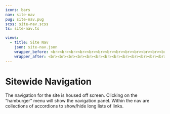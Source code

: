 ```yaml
---
icons: bars
nav: site-nav
pug: site-nav.pug
scss: site-nav.scss
ts: site-nav.ts

views:
  - title: Site Nav
    json: site-nav.json
    wrapper_before: <br><br><br><br><br><br><br><br><br><br><br><br><br><br><br><br>
    wrapper_after: <br><br><br><br><br><br><br><br><br><br><br><br><br><br><br><br>
---
```


# Sitewide Navigation

The navigation for the site is housed off screen. Clicking on the &ldquo;hamburger&rdquo; menu will show the navigation panel. Within the nav are collections of accordions to show/hide long lists of links.
